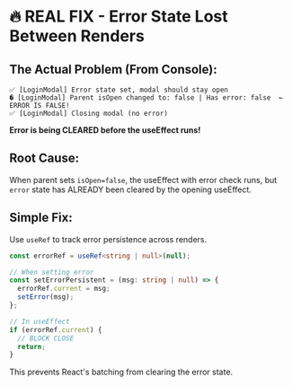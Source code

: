 # 🔥 REAL FIX - Error State Lost Between Renders

## The Actual Problem (From Console):

```
✅ [LoginModal] Error state set, modal should stay open
� [LoginModal] Parent isOpen changed to: false | Has error: false  ← ERROR IS FALSE!
✅ [LoginModal] Closing modal (no error)
```

**Error is being CLEARED before the useEffect runs!**

## Root Cause:
When parent sets `isOpen=false`, the useEffect with error check runs, but `error` state has ALREADY been cleared by the opening useEffect.

## Simple Fix:
Use `useRef` to track error persistence across renders.

```typescript
const errorRef = useRef<string | null>(null);

// When setting error
const setErrorPersistent = (msg: string | null) => {
  errorRef.current = msg;
  setError(msg);
};

// In useEffect
if (errorRef.current) {
  // BLOCK CLOSE
  return;
}
```

This prevents React's batching from clearing the error state.
